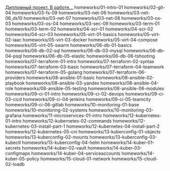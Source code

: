 [Дипломный проект. В работе...](homeworks/00-diploma)
homeworks/01-intro-01
homeworks/02-git-04
homeworks/03-fs-09
homeworks/03-net-06
homeworks/03-net-06_ds10
homeworks/03-net-07
homeworks/03-net-08
homeworks/03-os-03
homeworks/03-os-04
homeworks/03-sec-09
homeworks/03-term-01
homeworks/03-term-02
homeworks/04-scr-01
homeworks/04-scr-02
homeworks/04-scr-03
homeworks/05-virt-01-basics
homeworks/05-virt-02-iaac
homeworks/05-virt-03-docker
homeworks/05-virt-04-compose
homeworks/05-virt-05-swarm
homeworks/06-db-01-basics
homeworks/06-db-02-sql
homeworks/06-db-03-mysql
homeworks/06-db-04-psql
homeworks/06-db-05-elastic
homeworks/06-db-06-tshooting
homeworks/07-terraform-01-intro
homeworks/07-terraform-02-syntax
homeworks/07-terraform-03-basic
homeworks/07-terraform-04-teamwork
homeworks/07-terraform-05-golang
homeworks/07-terraform-06-providers
homeworks/08-ansible-01-basic
homeworks/08-ansible-02-playbook
homeworks/08-ansible-03-yandex
homeworks/08-ansible-04-role
homeworks/08-ansible-05-testing
homeworks/08-ansible-06-modules
homeworks/09-ci-01-intro
homeworks/09-ci-02-devops
homeworks/09-ci-03-cicd
homeworks/09-ci-04-jenkins
homeworks/09-ci-05-teamcity
homeworks/09-ci-06-gitlab
homeworks/10-monitoring-01-base
homeworks/10-monitoring-02-systems
homeworks/10-monitoring-03-grafana
homeworks/11-microservices-01-intro
homeworks/12-kubernetes-01-intro
homeworks/12-kubernetes-02-commands
homeworks/12-kubernetes-03-install-part-1
homeworks/12-kubernetes-04-install-part-2
homeworks/12-kubernetes-05-cni
homeworks/13-kuberconfig-01-objects
homeworks/13-kuberconfig-02-mounts
homeworks/13-kuberconfig-03-kubectl
homeworks/13-kuberconfig-04-helm
homeworks/14-kuber-01-secrets
homeworks/14-kuber-02-vault
homeworks/14-kuber-03-configmaps
homeworks/14-kuber-04-serviceaccounts
homeworks/14-kuber-05-policy
homeworks/15-cloud-01-network
homeworks/15-cloud-02-loadb